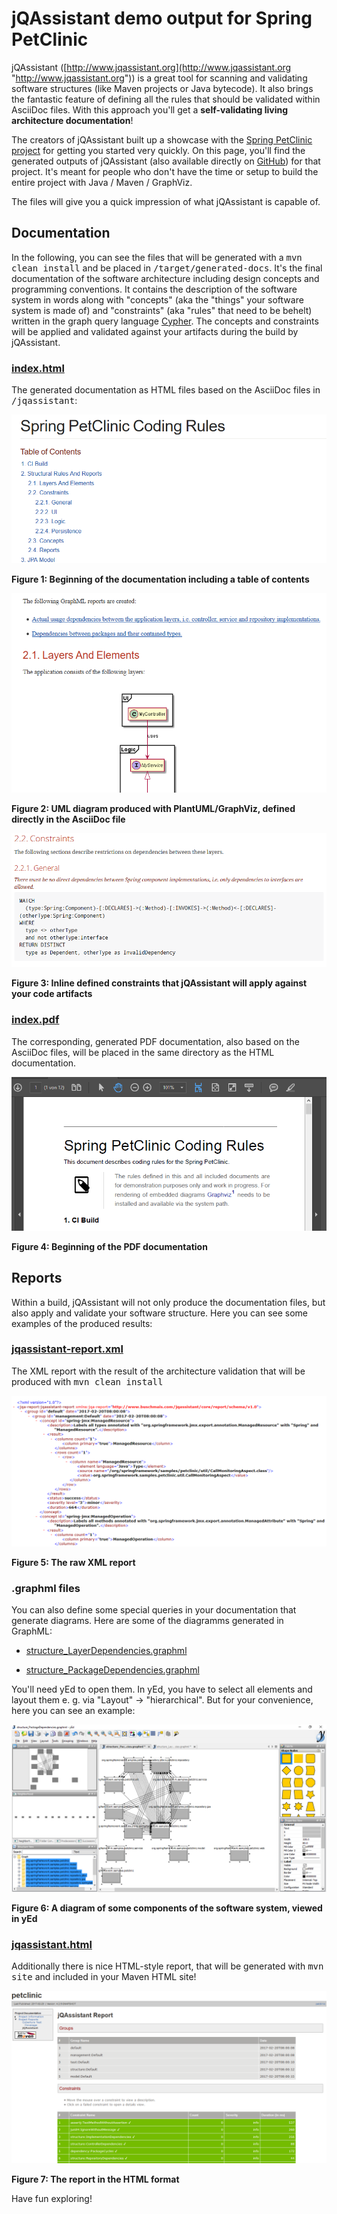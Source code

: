# jQAssistant demo output for Spring PetClinic #
jQAssistant ([http://www.jqassistant.org](http://www.jqassistant.org "http://www.jqassistant.org")) is a great tool for scanning  and validating software structures (like Maven projects or Java bytecode). It also brings the fantastic feature of defining all the rules that should be validated within AsciiDoc files. With this approach you'll get a **self-validating living architecture documentation**!

The creators of jQAssistant built up a showcase with the [Spring PetClinic project](https://github.com/buschmais/spring-petclinic/) for getting you started very quickly. On this page, you'll find the generated outputs of jQAssistant (also available directly on [GitHub](https://github.com/feststelltaste/spring-petclinic/tree/master/docs)) for that project. It's meant for people who don't have the time or setup to build the entire project with Java / Maven / GraphViz. 

The files will give you a quick impression of what jQAssistant is capable of.

## Documentation

In the following, you can see the files that will be generated with a <tt>mvn clean install</tt> and be placed in <tt>/target/generated-docs</tt>. It's the final documentation of the software architecture including design concepts and programming conventions. It contains the description of the software system in words along with "concepts" (aka the "things" your software system is made of) and "constraints" (aka "rules" that need to be behelt) written in the graph query language [Cypher](https://neo4j.com/developer/cypher-query-language/). The concepts and constraints will be applied and validated against your artifacts during the build by jQAssistant.

### [index.html](documentation/index.html)
The generated documentation as HTML files based on the AsciiDoc files in <tt>/jqassistant</tt>:

![HTML-Documentation_1](screenshots/html-documentation-1.png)

**Figure 1: Beginning of the documentation including a table of contents**

    
![HTML-Documentation_2](screenshots/html-documentation-2.png)

**Figure 2: UML diagram produced with PlantUML/GraphViz, defined directly in the AsciiDoc file**


![HTML-Documentation_3](screenshots/html-documentation-3.png)

**Figure 3: Inline defined constraints that jQAssistant will apply against your code artifacts**

  
### [index.pdf](documentation/index.pdf)
The corresponding, generated PDF documentation, also based on the AsciiDoc files, will be placed in the same directory as the HTML documentation.  

![PDF-Report](screenshots/pdf-documentation.png)

**Figure 4: Beginning of the PDF documentation**



## Reports
Within a build, jQAssistant will not only produce the documentation files, but also apply and validate your software structure. Here you can see some examples of the produced results:

### [jqassistant-report.xml](reports/jqassistant-report.xml)
The XML report with the result of the architecture validation  that will be produced with <tt>mvn clean install</tt>
  

![XML-File](screenshots/xml-report.png)

**Figure 5: The raw XML report**


### .graphml files
You can also define some special queries in your documentation that generate diagrams. Here are some of the diagramms generated in GraphML:

* [structure_LayerDependencies.graphml](reports/structure_LayerDependencies.graphml)

* [structure_PackageDependencies.graphml](reports/structure_PackageDependencies.graphml)
  
You'll need yEd to open them. In yEd, you have to select all elements and layout them e. g. via "Layout" -> "hierarchical". But for your convenience, here you can see an example:  


![yEd-Editor](screenshots/yed-graphml.png)

**Figure 6: A diagram of some components of the software system, viewed in yEd**


### [jqassistant.html](reports/jqassistant.html)
Additionally there is nice HTML-style report, that will be generated with <tt>mvn site</tt> and included in your Maven HTML site! 
  

![HTML-Report](screenshots/html-report.png)

**Figure 7: The report in the HTML format**



Have fun exploring!
